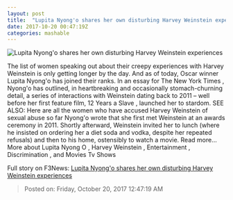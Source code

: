 ```yaml
---
layout: post
title:  "Lupita Nyong'o shares her own disturbing Harvey Weinstein experiences"
date: 2017-10-20 00:47:19Z
categories: mashable
---
```


![Lupita Nyong'o shares her own disturbing Harvey Weinstein experiences](https://i.amz.mshcdn.com/fJwQU9wXYyrbs1WiW2KqKv5xUQc=/1200x630/2017%2F10%2F20%2F18%2F8ed26fbaaa26475a87f24c3551be876b.dd225.jpg)

The list of women speaking out about their creepy experiences with Harvey Weinstein is only getting longer by the day. And as of today, Oscar winner Lupita Nyong'o has joined their ranks. In an essay for The New York Times , Nyong'o has outlined, in heartbreaking and occasionally stomach-churning detail, a series of interactions with Weinstein dating back to 2011 – well before her first feature film, 12 Years a Slave , launched her to stardom. SEE ALSO: Here are all the women who have accused Harvey Weinstein of sexual abuse so far Nyong'o wrote that she first met Weinstein at an awards ceremony in 2011. Shortly afterward, Weinstein invited her to lunch (where he insisted on ordering her a diet soda and vodka, despite her repeated refusals) and then to his home, ostensibly to watch a movie. Read more... More about Lupita Nyong O , Harvey Weinstein , Entertainment , Discrimination , and Movies Tv Shows


Full story on F3News: [Lupita Nyong'o shares her own disturbing Harvey Weinstein experiences](http://www.f3nws.com/n/kUcGDD)

> Posted on: Friday, October 20, 2017 12:47:19 AM
